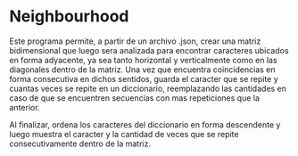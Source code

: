 # Neighbourhood
Este programa permite, a partir de un archivo .json, crear una matriz bidimensional que luego sera analizada para encontrar caracteres ubicados en forma adyacente, ya sea tanto horizontal y verticalmente como en las diagonales dentro de la matriz. Una vez que encuentra coincidencias en forma consecutiva en dichos sentidos, guarda el caracter que se repite y cuantas veces se repite en un diccionario, reemplazando las cantidades en caso de que se encuentren secuencias con mas repeticiones que la anterior. 

Al finalizar, ordena los caracteres del diccionario en forma descendente y luego muestra el caracter y la cantidad de veces que se repite consecutivamente dentro de la matriz.

